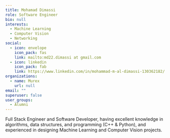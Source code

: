 ```yaml
---
title: Mohamad Dimassi
role: Software Engineer
bio: null
interests:
  - Machine Learning
  - Computer Vision
  - Networking
social:
  - icon: envelope
    icon_pack: fas
    link: mailto:md22.dimassi at gmail.com
  - icon: linkedin
    icon_pack: fab
    link: https://www.linkedin.com/in/mohammad-m-al-dimassi-130362182/
organizations:
  - name: Murex
    url: null
email: ""
superuser: false
user_groups:
  - Alumni
---
```

Full Stack Engineer and Software Developer, having excellent knowledge in algorithms, data structures, and programming (C++ & Python), and experienced in designing Machine Learning and Computer Vision projects.